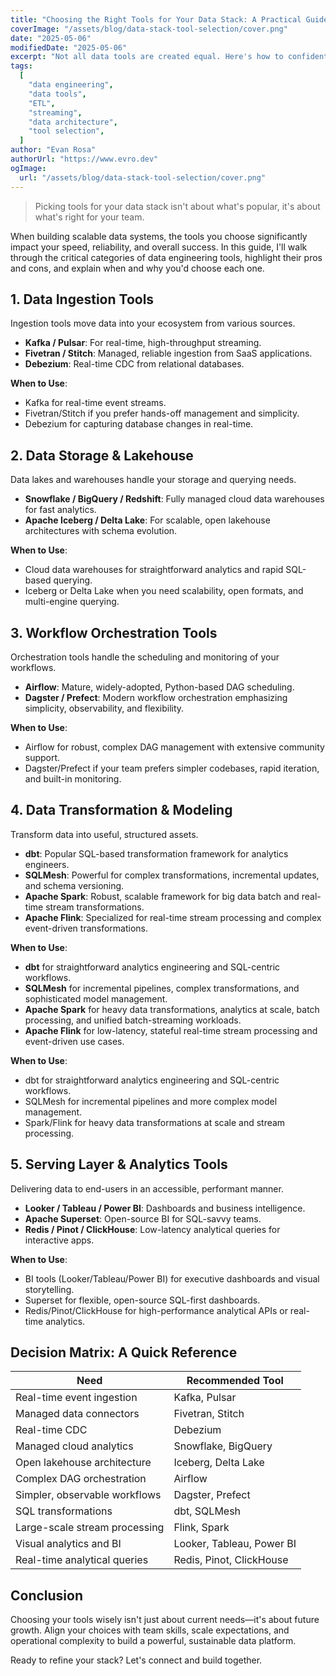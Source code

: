 ```yaml
---
title: "Choosing the Right Tools for Your Data Stack: A Practical Guide for Modern Teams"
coverImage: "/assets/blog/data-stack-tool-selection/cover.png"
date: "2025-05-06"
modifiedDate: "2025-05-06"
excerpt: "Not all data tools are created equal. Here's how to confidently pick the right tools for ingestion, storage, orchestration, transformation, and serving your data."
tags:
  [
    "data engineering",
    "data tools",
    "ETL",
    "streaming",
    "data architecture",
    "tool selection",
  ]
author: "Evan Rosa"
authorUrl: "https://www.evro.dev"
ogImage:
  url: "/assets/blog/data-stack-tool-selection/cover.png"
---
```


> Picking tools for your data stack isn't about what's popular, it's about what's right for your team.

When building scalable data systems, the tools you choose significantly impact your speed, reliability, and overall success. In this guide, I'll walk through the critical categories of data engineering tools, highlight their pros and cons, and explain when and why you'd choose each one.

## 1. Data Ingestion Tools

Ingestion tools move data into your ecosystem from various sources.

- **Kafka / Pulsar**: For real-time, high-throughput streaming.
- **Fivetran / Stitch**: Managed, reliable ingestion from SaaS applications.
- **Debezium**: Real-time CDC from relational databases.

**When to Use**:

- Kafka for real-time event streams.
- Fivetran/Stitch if you prefer hands-off management and simplicity.
- Debezium for capturing database changes in real-time.

## 2. Data Storage & Lakehouse

Data lakes and warehouses handle your storage and querying needs.

- **Snowflake / BigQuery / Redshift**: Fully managed cloud data warehouses for fast analytics.
- **Apache Iceberg / Delta Lake**: For scalable, open lakehouse architectures with schema evolution.

**When to Use**:

- Cloud data warehouses for straightforward analytics and rapid SQL-based querying.
- Iceberg or Delta Lake when you need scalability, open formats, and multi-engine querying.

## 3. Workflow Orchestration Tools

Orchestration tools handle the scheduling and monitoring of your workflows.

- **Airflow**: Mature, widely-adopted, Python-based DAG scheduling.
- **Dagster / Prefect**: Modern workflow orchestration emphasizing simplicity, observability, and flexibility.

**When to Use**:

- Airflow for robust, complex DAG management with extensive community support.
- Dagster/Prefect if your team prefers simpler codebases, rapid iteration, and built-in monitoring.

## 4. Data Transformation & Modeling

Transform data into useful, structured assets.

- **dbt**: Popular SQL-based transformation framework for analytics engineers.
- **SQLMesh**: Powerful for complex transformations, incremental updates, and schema versioning.
- **Apache Spark**: Robust, scalable framework for big data batch and real-time stream transformations.
- **Apache Flink**: Specialized for real-time stream processing and complex event-driven transformations.

**When to Use**:

- **dbt** for straightforward analytics engineering and SQL-centric workflows.
- **SQLMesh** for incremental pipelines, complex transformations, and sophisticated model management.
- **Apache Spark** for heavy data transformations, analytics at scale, batch processing, and unified batch-streaming workloads.
- **Apache Flink** for low-latency, stateful real-time stream processing and event-driven use cases.

**When to Use**:

- dbt for straightforward analytics engineering and SQL-centric workflows.
- SQLMesh for incremental pipelines and more complex model management.
- Spark/Flink for heavy data transformations at scale and stream processing.

## 5. Serving Layer & Analytics Tools

Delivering data to end-users in an accessible, performant manner.

- **Looker / Tableau / Power BI**: Dashboards and business intelligence.
- **Apache Superset**: Open-source BI for SQL-savvy teams.
- **Redis / Pinot / ClickHouse**: Low-latency analytical queries for interactive apps.

**When to Use**:

- BI tools (Looker/Tableau/Power BI) for executive dashboards and visual storytelling.
- Superset for flexible, open-source SQL-first dashboards.
- Redis/Pinot/ClickHouse for high-performance analytical APIs or real-time analytics.

## Decision Matrix: A Quick Reference

| Need                          | Recommended Tool          |
| ----------------------------- | ------------------------- |
| Real-time event ingestion     | Kafka, Pulsar             |
| Managed data connectors       | Fivetran, Stitch          |
| Real-time CDC                 | Debezium                  |
| Managed cloud analytics       | Snowflake, BigQuery       |
| Open lakehouse architecture   | Iceberg, Delta Lake       |
| Complex DAG orchestration     | Airflow                   |
| Simpler, observable workflows | Dagster, Prefect          |
| SQL transformations           | dbt, SQLMesh              |
| Large-scale stream processing | Flink, Spark              |
| Visual analytics and BI       | Looker, Tableau, Power BI |
| Real-time analytical queries  | Redis, Pinot, ClickHouse  |

## Conclusion

Choosing your tools wisely isn't just about current needs—it's about future growth. Align your choices with team skills, scale expectations, and operational complexity to build a powerful, sustainable data platform.

Ready to refine your stack? Let's connect and build together.
